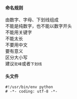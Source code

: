 #### 命名规则
由数字、字母、下划线组成  
不能是纯数字，也不能以数字开头  
不能用关键字  
不能太长  
不要用中文  
要有意义  
区分大小写  
建议`驼峰`或者`下划线`

#### 头文件
```
#!/usr/bin/env python
# -*- coding: utf-8 -*- 
```
